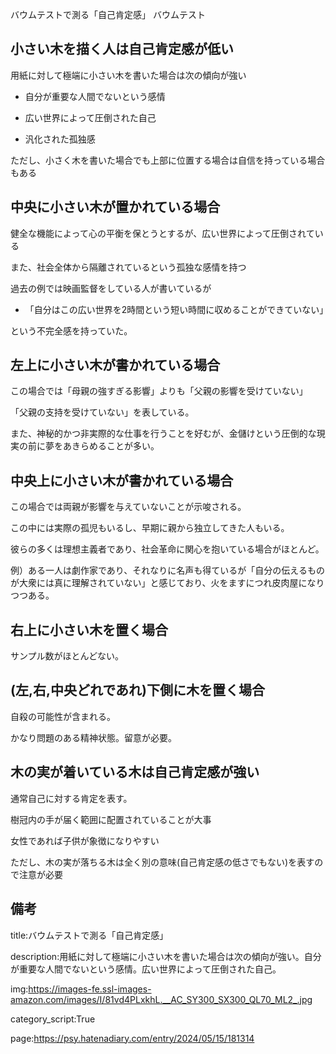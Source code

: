バウムテストで測る「自己肯定感」
バウムテスト

## 小さい木を描く人は自己肯定感が低い



用紙に対して極端に小さい木を書いた場合は次の傾向が強い





- 自分が重要な人間でないという感情



- 広い世界によって圧倒された自己



- 汎化された孤独感





ただし、小さく木を書いた場合でも上部に位置する場合は自信を持っている場合もある









## 中央に小さい木が置かれている場合



健全な機能によって心の平衡を保とうとするが、広い世界によって圧倒されている



また、社会全体から隔離されているという孤独な感情を持つ



過去の例では映画監督をしている人が書いているが



- 「自分はこの広い世界を2時間という短い時間に収めることができていない」



という不完全感を持っていた。









## 左上に小さい木が書かれている場合



この場合では「母親の強すぎる影響」よりも「父親の影響を受けていない」

「父親の支持を受けていない」を表している。



また、神秘的かつ非実際的な仕事を行うことを好むが、金儲けという圧倒的な現実の前に夢をあきらめることが多い。





## 中央上に小さい木が書かれている場合



この場合では両親が影響を与えていないことが示唆される。



この中には実際の孤児もいるし、早期に親から独立してきた人もいる。



彼らの多くは理想主義者であり、社会革命に関心を抱いている場合がほとんど。



例）ある一人は劇作家であり、それなりに名声も得ているが「自分の伝えるものが大衆には真に理解されていない」と感じており、火をますにつれ皮肉屋になりつつある。







## 右上に小さい木を置く場合



サンプル数がほとんどない。









## (左,右,中央どれであれ)下側に木を置く場合



自殺の可能性が含まれる。



かなり問題のある精神状態。留意が必要。







## 木の実が着いている木は自己肯定感が強い



通常自己に対する肯定を表す。



樹冠内の手が届く範囲に配置されていることが大事



女性であれば子供が象徴になりやすい



ただし、木の実が落ちる木は全く別の意味(自己肯定感の低さでもない)を表すので注意が必要













## 備考







title:バウムテストで測る「自己肯定感」



description:用紙に対して極端に小さい木を書いた場合は次の傾向が強い。自分が重要な人間でないという感情。広い世界によって圧倒された自己。



img:https://images-fe.ssl-images-amazon.com/images/I/81vd4PLxkhL.__AC_SY300_SX300_QL70_ML2_.jpg



category_script:True



page:https://psy.hatenadiary.com/entry/2024/05/15/181314
